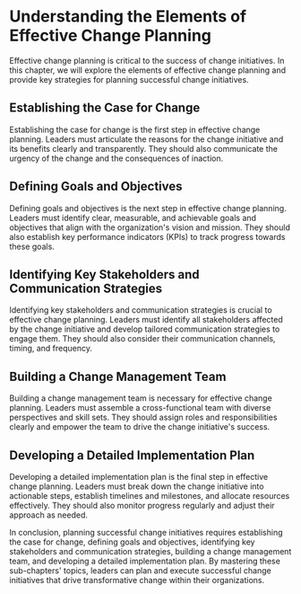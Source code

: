 Understanding the Elements of Effective Change Planning
==========================================================================================================

Effective change planning is critical to the success of change initiatives. In this chapter, we will explore the elements of effective change planning and provide key strategies for planning successful change initiatives.

Establishing the Case for Change
--------------------------------

Establishing the case for change is the first step in effective change planning. Leaders must articulate the reasons for the change initiative and its benefits clearly and transparently. They should also communicate the urgency of the change and the consequences of inaction.

Defining Goals and Objectives
-----------------------------

Defining goals and objectives is the next step in effective change planning. Leaders must identify clear, measurable, and achievable goals and objectives that align with the organization's vision and mission. They should also establish key performance indicators (KPIs) to track progress towards these goals.

Identifying Key Stakeholders and Communication Strategies
---------------------------------------------------------

Identifying key stakeholders and communication strategies is crucial to effective change planning. Leaders must identify all stakeholders affected by the change initiative and develop tailored communication strategies to engage them. They should also consider their communication channels, timing, and frequency.

Building a Change Management Team
---------------------------------

Building a change management team is necessary for effective change planning. Leaders must assemble a cross-functional team with diverse perspectives and skill sets. They should assign roles and responsibilities clearly and empower the team to drive the change initiative's success.

Developing a Detailed Implementation Plan
-----------------------------------------

Developing a detailed implementation plan is the final step in effective change planning. Leaders must break down the change initiative into actionable steps, establish timelines and milestones, and allocate resources effectively. They should also monitor progress regularly and adjust their approach as needed.

In conclusion, planning successful change initiatives requires establishing the case for change, defining goals and objectives, identifying key stakeholders and communication strategies, building a change management team, and developing a detailed implementation plan. By mastering these sub-chapters' topics, leaders can plan and execute successful change initiatives that drive transformative change within their organizations.
